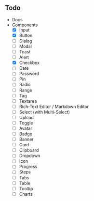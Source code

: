 ## Todo
- Docs
- Components
   - [x] Input
   - [x] Button
   - [ ] Dialog
   - [ ] Modal
   - [ ] Toast
   - [ ] Alert
   - [x] Checkbox
   - [ ] Date
   - [ ] Password
   - [ ] Pin
   - [ ] Radio
   - [ ] Range
   - [ ] Tag
   - [ ] Textarea
   - [ ] Rich-Text Editor / Markdown Editor
   - [ ] Select (with Multi-Select)
   - [ ] Upload
   - [ ] Toggle
   - [ ] Avatar
   - [ ] Badge
   - [ ] Banner
   - [ ] Card
   - [ ] Clipboard
   - [ ] Dropdown
   - [ ] Icon
   - [ ] Progress
   - [ ] Steps
   - [ ] Tabs
   - [ ] Table
   - [ ] Tooltip
   - [ ] Charts
